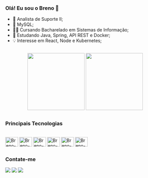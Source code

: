 ### Olá! Eu sou o Breno 👋

- 🔭 Analista de Suporte II;
- 🐬 MySQL;
- 👨‍🎓 Cursando Bacharelado em Sistemas de Informação;
- 🌱 Estudando Java, Spring, API REST e Docker;
- 💡 Interesse em React, Node e Kubernetes;

##
<div align="center">
  <img height="180em" src="https://github-readme-stats.vercel.app/api?username=breno-borges&show_icons=true&theme=tokyonight&include_all_commits=true&count_private=true"/>
  <img height="180em" src="https://github-readme-stats.vercel.app/api/top-langs/?username=breno-borges&layout=compact&langs_count=10&count_private=true&theme=tokyonight"/>
</div>

##
### Principais Tecnologias
<div style="display: inline_block"><br>
  <img align="center" alt="Breno-Java" height="30" width="40" src="https://cdn.jsdelivr.net/gh/devicons/devicon/icons/java/java-original-wordmark.svg">
  <img align="center" alt="Breno-Spring" height="30" width="40" src="https://cdn.jsdelivr.net/gh/devicons/devicon/icons/spring/spring-original-wordmark.svg">
  <img align="center" alt="Breno-MySQL" height="30" width="40" src="https://cdn.jsdelivr.net/gh/devicons/devicon/icons/mysql/mysql-original-wordmark.svg">
  <img align="center" alt="Breno-Docker" height="30" width="40" src="https://cdn.jsdelivr.net/gh/devicons/devicon/icons/docker/docker-plain-wordmark.svg">
  <img align="center" alt="Breno-Git" height="30" width="40" src="https://cdn.jsdelivr.net/gh/devicons/devicon/icons/git/git-original.svg">
  <img align="center" alt="Breno-GitHub" height="30" width="40" src="https://cdn.jsdelivr.net/gh/devicons/devicon/icons/github/github-original-wordmark.svg">
</div>

##
### Contate-me
<div> 
  <a href="https://www.linkedin.com/in/breno-dos-santos-borges-4471591b4/" target="_blank"><img src="https://img.shields.io/badge/-LinkedIn-%230077B5?style=for-the-badge&logo=linkedin&logoColor=white" target="_blank"></a>
  <a href="https://discord.gg/users/718584575080792154" target="_blank"><img src="https://img.shields.io/badge/Discord-7289DA?style=for-the-badge&logo=discord&logoColor=white" target="_blank"></a>
  <a href = "mailto:breno.borges.15@outlook.com"><img src="https://img.shields.io/badge/Microsoft_Outlook-0078D4?" target="_blank"></a>
</div>
